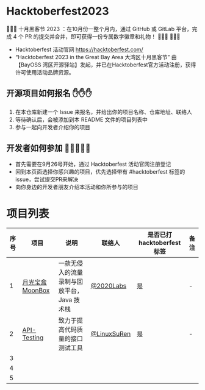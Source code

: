 # Hacktoberfest2023
🚀🚀🚀 十月黑客节 2023 ：在10月份一整个月内，通过 GitHub 或 GitLab 平台，完成 4 个 PR 的提交并合并，即可获得一份专属数字徽章和礼物！  🌴🌴🌴  💝💝💝

- Hacktoberfest 活动官网  https://hacktoberfest.com/
- “Hacktoberfest 2023 in the Great Bay Area 大湾区十月黑客节” 由 【BayOSS 湾区开源驿站】发起，并已在Hacktoberfest官方活动注册，获得许可使用活动品牌资源。


## 开源项目如何报名 ✋✋✋ 
1. 在本仓库新建一个 Issue 来报名，并给出你的项目名称、仓库地址、联络人
1. 等待确认后，会被添加到本 README 文件的项目列表中
1. 参与一起向开发者介绍你的项目 

## 开发者如何参加 🧔🧑‍🤝‍🧑🙍 
- 首先需要在9月26号开始，通过 Hacktoberfest 活动官网注册登记
- 回到本页面选择你感兴趣的项目，优先选择带有 #hacktoberfest 标签的issue，尝试提交PR来解决
- 向你身边的开发者朋友介绍本活动和你所参与的项目

# 项目列表 
| 序号 | 项目 | 说明 | 联络人 | 是否已打hacktoberfest标签 | 备注 |
|--|--|--|--|--|--|
| 1 | [月光宝盒 MoonBox](https://github.com/vivo/MoonBox) | 一款无侵入的流量录制与回放平台，Java 技术栈 | [@2020Labs](https://github.com/labs2020) | 是 | - |
| 2 | [API-Testing](https://github.com/LinuxSuRen/api-testing) | 致力于提高代码质量的接口测试工具 | [@LinuxSuRen](https://github.com/LinuxSuRen) | 是 | - |
| 3 |  |  |  |  |  |
| 4 |  |  |  |  |  |
| 5 |  |  |  |  |  |

